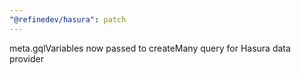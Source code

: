 ```yaml
---
"@refinedev/hasura": patch
---
```


meta.gqlVariables now passed to createMany query for Hasura data provider
